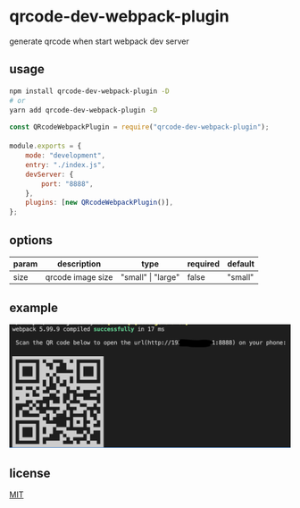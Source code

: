 # qrcode-dev-webpack-plugin

generate qrcode when start webpack dev server

## usage

```bash
npm install qrcode-dev-webpack-plugin -D
# or
yarn add qrcode-dev-webpack-plugin -D
```

```js
const QRcodeWebpackPlugin = require("qrcode-dev-webpack-plugin");

module.exports = {
    mode: "development",
    entry: "./index.js",
    devServer: {
        port: "8888",
    },
    plugins: [new QRcodeWebpackPlugin()],
};
```

## options
| param | description | type | required| default |
| ----  | ---- | ----  |  ---- | --- |
|  size | qrcode image size  | "small" \|  "large" | false | "small" |


## example
![example](./example/qrcode-webpack.png "example image")

## license
[MIT](./LICENSE)